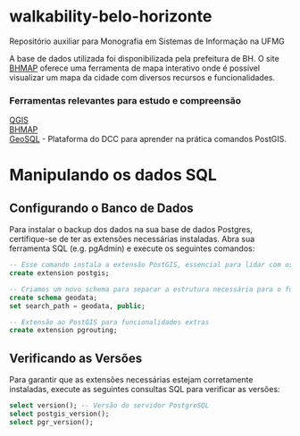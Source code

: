 # walkability-belo-horizonte
Repositório auxiliar para Monografia em Sistemas de Informação na UFMG

A base de dados utilizada foi disponibilizada pela prefeitura de BH.  O site [BHMAP](http://bhmap.pbh.gov.br/v2/mapa) oferece uma ferramenta de mapa interativo onde é possível visualizar um mapa da cidade com diversos recursos e funcionalidades.

### Ferramentas relevantes para estudo e compreensão

[QGIS](https://qgis.org/pt_BR/site/)<br>
[BHMAP](http://bhmap.pbh.gov.br/v2/mapa)<br>
[GeoSQL](http://aqui.io/geosql/) - Plataforma do DCC para aprender na prática comandos PostGIS.

# Manipulando os dados SQL
## Configurando o Banco de Dados

Para instalar o backup dos dados na sua base de dados Postgres, certifique-se de ter as extensões necessárias instaladas. Abra sua ferramenta SQL (e.g. pgAdmin) e execute os seguintes comandos:

```sql
-- Esse comando instala a extensão PostGIS, essencial para lidar com os dados geográficos.
create extension postgis;

-- Criamos um novo schema para separar a estrutura necessária para o funcionamento do PostGIS e os dados em questão. 
create schema geodata;
set search_path = geodata, public;

-- Extensão ao PostGIS para funcionalidades extras
create extension pgrouting;
```

## Verificando as Versões
Para garantir que as extensões necessárias estejam corretamente instaladas, execute as seguintes consultas SQL para verificar as versões:

```sql
select version(); -- Versão do servidor PostgreSQL
select postgis_version();
select pgr_version();
````